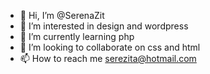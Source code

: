 - 👋 Hi, I’m @SerenaZit
- 👀 I’m interested in design and wordpress
- 🌱 I’m currently learning php
- 💞️ I’m looking to collaborate on css and html
- 📫 How to reach me serezita@hotmail.com

<!---
SerenaZit/SerenaZit is a ✨ special ✨ repository because its `README.md` (this file) appears on your GitHub profile.
You can click the Preview link to take a look at your changes.
--->
